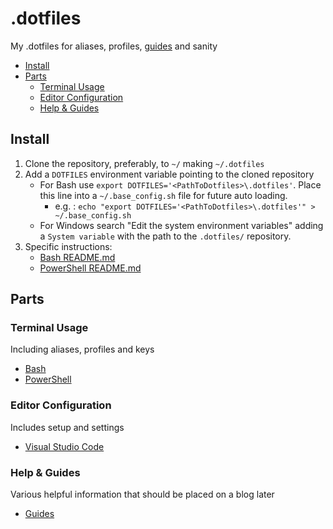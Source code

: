 # .dotfiles

My .dotfiles for aliases, profiles, [guides](Guides/) and sanity

<!-- TOC depthFrom:2 -->

- [Install](#install)
- [Parts](#parts)
    - [Terminal Usage](#terminal-usage)
    - [Editor Configuration](#editor-configuration)
    - [Help & Guides](#help--guides)

<!-- /TOC -->

## Install

1. Clone the repository, preferably, to `~/` making `~/.dotfiles`
2. Add a `DOTFILES` environment variable pointing to the cloned repository
    - For Bash use `export DOTFILES='<PathToDotfiles>\.dotfiles'`. Place this line into a `~/.base_config.sh` file for future auto loading.
        - e.g. :  `echo "export DOTFILES='<PathToDotfiles>\.dotfiles'" > ~/.base_config.sh`
    - For Windows search "Edit the system environment variables" adding a `System variable` with the path to the `.dotfiles/` repository.
3. Specific instructions:
    - [Bash README.md](bash/)
    - [PowerShell README.md](PowerShell/)

## Parts
### Terminal Usage

Including aliases, profiles and keys

- [Bash](bash/)
- [PowerShell](PowerShell/)

### Editor Configuration

Includes setup and settings

- [Visual Studio Code](vscode/)

### Help & Guides

Various helpful information that should be placed on a blog later

- [Guides](Guides/)
